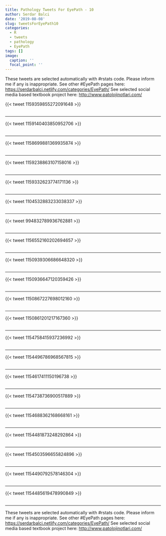 ```yaml
---
title: Pathology Tweets For EyePath - 10
author: Serdar Balci
date: '2019-08-08'
slug: tweetsForEyePath10
categories:
  - R
  - tweets
  - pathology
  - EyePath
tags: []
image:
  caption: ''
  focal_point: ''
---
```



These tweets are selected automatically with #rstats code. Please inform me if any is inappropriate.
See other #EyePath pages here: https://serdarbalci.netlify.com/categories/EyePath/ 
See selected social media based textbook project here: http://www.patolojinotlari.com/

{{< tweet 1159359855272091648 >}}
<br>
<br>
<hr>
{{< tweet 1159140403850952706 >}}
<br>
<br>
<hr>
{{< tweet 1158699881369935874 >}}
<br>
<br>
<hr>
{{< tweet 1159238863107158016 >}}
<br>
<br>
<hr>
{{< tweet 1159332623774171136 >}}
<br>
<br>
<hr>
{{< tweet 1104532883233038337 >}}
<br>
<br>
<hr>
{{< tweet 994832789936762881 >}}
<br>
<br>
<hr>
{{< tweet 1156552160202694657 >}}
<br>
<br>
<hr>
{{< tweet 1150939306686648320 >}}
<br>
<br>
<hr>
{{< tweet 1150936647120359426 >}}
<br>
<br>
<hr>
{{< tweet 1150867227698012160 >}}
<br>
<br>
<hr>
{{< tweet 1150861201217167360 >}}
<br>
<br>
<hr>
{{< tweet 1154758415937236992 >}}
<br>
<br>
<hr>
{{< tweet 1154496786968567815 >}}
<br>
<br>
<hr>
{{< tweet 1154617411150196738 >}}
<br>
<br>
<hr>
{{< tweet 1154738736900517889 >}}
<br>
<br>
<hr>
{{< tweet 1154688362168668161 >}}
<br>
<br>
<hr>
{{< tweet 1154481873248292864 >}}
<br>
<br>
<hr>
{{< tweet 1154503596655824896 >}}
<br>
<br>
<hr>
{{< tweet 1154490792578146304 >}}
<br>
<br>
<hr>
{{< tweet 1154485619478990849 >}}
<br>
<br>
<hr>


These tweets are selected automatically with #rstats code. Please inform me if any is inappropriate.
See other #EyePath pages here: https://serdarbalci.netlify.com/categories/EyePath/ 
See selected social media based textbook project here: http://www.patolojinotlari.com/
